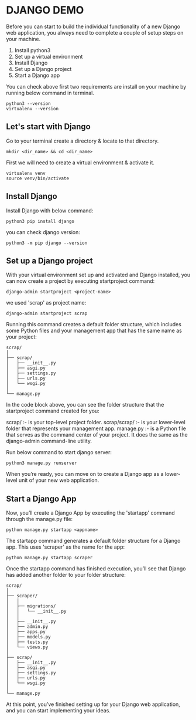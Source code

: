 # DJANGO DEMO

Before you can start to build the individual functionality of a new Django web application, you always need to complete a couple of setup steps on your machine.

1. Install python3 
2. Set up a virtual environment
3. Install Django
4. Set up a Django project
5. Start a Django app


You can check above first two requirements are install on your machine by running below command in terminal.

```
python3 --version
virtualenv --version
```

## Let's start with Django 

Go to your terminal create a directory & locate to that directory.
```
mkdir <dir_name> && cd <dir_name>
```

First we will need to create a virtual environment & activate it.
```
virtualenv venv
source venv/bin/activate
```

## Install Django

Install Django with below command:
```
python3 pip install django
```

you can check django version:
```
python3 -m pip django --version
```

## Set up a Django project

With your virtual environment set up and activated and Django installed, you can now create a project by executing startproject command:

```
django-admin startproject <project-name>
```

we used 'scrap' as project name:
```
django-admin startproject scrap
```

Running this command creates a default folder structure, which includes some Python files and your management app that has the same name as your project:

```
scrap/
│
├── scrap/
│   ├── __init__.py
│   ├── asgi.py
│   ├── settings.py
│   ├── urls.py
│   └── wsgi.py
│
└── manage.py
```

In the code block above, you can see the folder structure that the startproject command created for you:

scrap/ :- is your top-level project folder.
scrap/scrap/ :- is your lower-level folder that represents your management app.
manage.py :- is a Python file that serves as the command center of your project. It does the same as the django-admin command-line utility.

Run below command to start django server:
```
python3 manage.py runserver
```
 
When you’re ready, you can move on to create a Django app as a lower-level unit of your new web application.

## Start a Django App
Now, you’ll create a Django App by executing the 'startapp' command through the manage.py file:
```
python manage.py startapp <appname>
```

The startapp command generates a default folder structure for a Django app. This uses 'scraper' as the name for the app:
```
python manage.py startapp scraper
```

Once the startapp command has finished execution, you’ll see that Django has added another folder to your folder structure:
```
scrap/
│
├── scraper/
│   │
│   ├── migrations/
│   │   └── __init__.py
│   │
│   ├── __init__.py
│   ├── admin.py
│   ├── apps.py
│   ├── models.py
│   ├── tests.py
│   └── views.py
│
├── scrap/
│   ├── __init__.py
│   ├── asgi.py
│   ├── settings.py
│   ├── urls.py
│   └── wsgi.py
│
└── manage.py
```

At this point, you’ve finished setting up for your Django web application, and you can start implementing your ideas.


